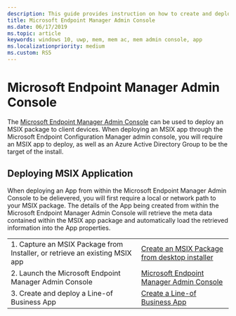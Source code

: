 ```yaml
---
description: This guide provides instruction on how to create and deploy an MSIX app with Microsoft Endpoint Manager Admin Console
title: Microsoft Endpoint Manager Admin Console
ms.date: 06/17/2019
ms.topic: article
keywords: windows 10, uwp, mem, mem ac, mem admin console, app
ms.localizationpriority: medium
ms.custom: RS5
---
```


# Microsoft Endpoint Manager Admin Console
The [Microsoft Endpoint Manager Admin Console](https://devicemanagement.microsoft.com) can be used to deploy an MSIX package to client devices. When deploying an MSIX app through the Microsoft Endpoint Configuration Manager admin console, you will require an MSIX app to deploy, as well as an Azure Active Directory Group to be the target of the install.

## Deploying MSIX Application
When deploying an App from within the Microsoft Endpoint Manager Admin Console to be delievered, you will first require a local or network path to your MSIX package. The details of the App being created from within the Microsoft Endpoint Manager Admin Console will retrieve the meta data contained within the MSIX app package and automatically load the retrieved information into the App properties.

|||
|-----|------|
| 1. Capture an MSIX Package from Installer, or retrieve an existing MSIX app | [Create an MSIX Package from desktop installer](../packaging-tool/create-app-package.md)  |
| 2. Launch the Microsoft Endpoint Manager Admin Console | [Microsoft Endpoint Manager Admin Console](https://devicemanagement.microsoft.com) |
| 3. Create and deploy a Line-of Business App | [Create a Line-of Business App](/intune/apps/lob-apps-windows) |
